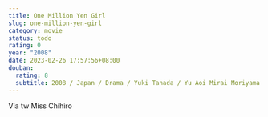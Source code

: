 ```yaml
---
title: One Million Yen Girl
slug: one-million-yen-girl
category: movie
status: todo
rating: 0
year: "2008"
date: 2023-02-26 17:57:56+08:00
douban:
  rating: 8
  subtitle: 2008 / Japan / Drama / Yuki Tanada / Yu Aoi Mirai Moriyama
---
```


Via tw Miss Chihiro

